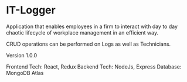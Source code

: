# IT-Logger
Application that enables employees in a firm to interact with day to day chaotic lifecycle of workplace management in an efficient way.

CRUD operations can be performed on Logs as well as Technicians.

Version 1.0.0

Frontend Tech: React, Redux
Backend Tech: NodeJs, Express
Database: MongoDB Atlas

